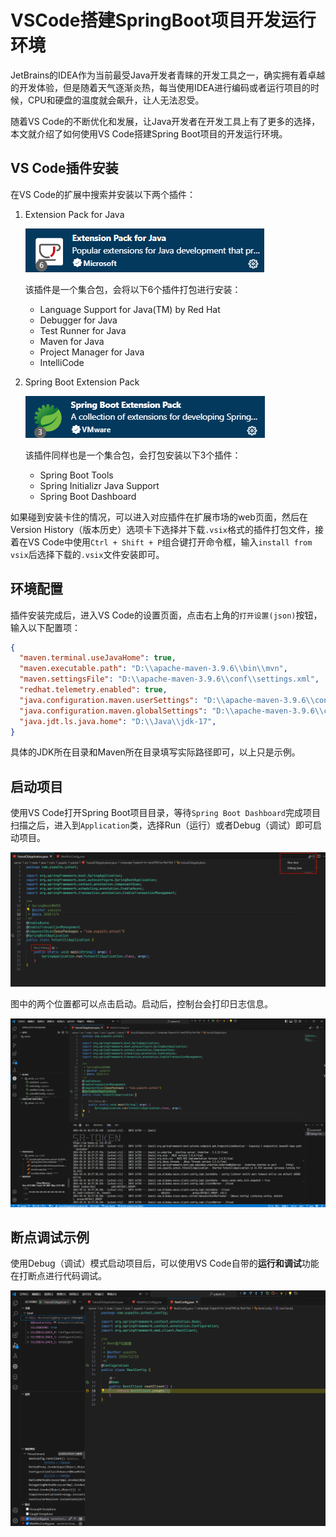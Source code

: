 # VSCode搭建SpringBoot项目开发运行环境

JetBrains的IDEA作为当前最受Java开发者青睐的开发工具之一，确实拥有着卓越的开发体验，但是随着天气逐渐炎热，每当使用IDEA进行编码或者运行项目的时候，CPU和硬盘的温度就会飙升，让人无法忍受。

随着VS Code的不断优化和发展，让Java开发者在开发工具上有了更多的选择，本文就介绍了如何使用VS Code搭建Spring Boot项目的开发运行环境。

## VS Code插件安装

在VS Code的扩展中搜索并安装以下两个插件：

1. Extension Pack for Java
  
    ![ExtensionPackForJava插件](./VSCode搭建SpringBoot项目开发运行环境/ExtensionPackForJava插件.png)

    该插件是一个集合包，会将以下6个插件打包进行安装：

    - Language Support for Java(TM) by Red Hat
    - Debugger for Java
    - Test Runner for Java
    - Maven for Java
    - Project Manager for Java
    - IntelliCode


2. Spring Boot Extension Pack

    ![SpringBootExtensionPack插件](./VSCode搭建SpringBoot项目开发运行环境/SpringBootExtensionPack插件.png)

    该插件同样也是一个集合包，会打包安装以下3个插件：

    - Spring Boot Tools
    - Spring Initializr Java Support
    - Spring Boot Dashboard

如果碰到安装卡住的情况，可以进入对应插件在扩展市场的web页面，然后在Version History（版本历史）选项卡下选择并下载`.vsix`格式的插件打包文件，接着在VS Code中使用`Ctrl + Shift + P`组合键打开命令框，输入`install from vsix`后选择下载的`.vsix`文件安装即可。

## 环境配置

插件安装完成后，进入VS Code的设置页面，点击右上角的`打开设置(json)`按钮，输入以下配置项：

```json
{
  "maven.terminal.useJavaHome": true,
  "maven.executable.path": "D:\\apache-maven-3.9.6\\bin\\mvn",
  "maven.settingsFile": "D:\\apache-maven-3.9.6\\conf\\settings.xml",
  "redhat.telemetry.enabled": true,
  "java.configuration.maven.userSettings": "D:\\apache-maven-3.9.6\\conf\\settings.xml",
  "java.configuration.maven.globalSettings": "D:\\apache-maven-3.9.6\\conf\\settings.xml",
  "java.jdt.ls.java.home": "D:\\Java\\jdk-17",
}
```

具体的JDK所在目录和Maven所在目录填写实际路径即可，以上只是示例。

## 启动项目

使用VS Code打开Spring Boot项目目录，等待`Spring Boot Dashboard`完成项目扫描之后，进入到`Application`类，选择Run（运行）或者Debug（调试）即可启动项目。

![启动SpringBoot项目](./VSCode搭建SpringBoot项目开发运行环境/启动SpringBoot项目.png)

图中的两个位置都可以点击启动。启动后，控制台会打印日志信息。

![控制台日志](./VSCode搭建SpringBoot项目开发运行环境/控制台日志.png)

## 断点调试示例

使用Debug（调试）模式启动项目后，可以使用VS Code自带的**运行和调试**功能在打断点进行代码调试。

![代码调试](./VSCode搭建SpringBoot项目开发运行环境/代码调试.png)
